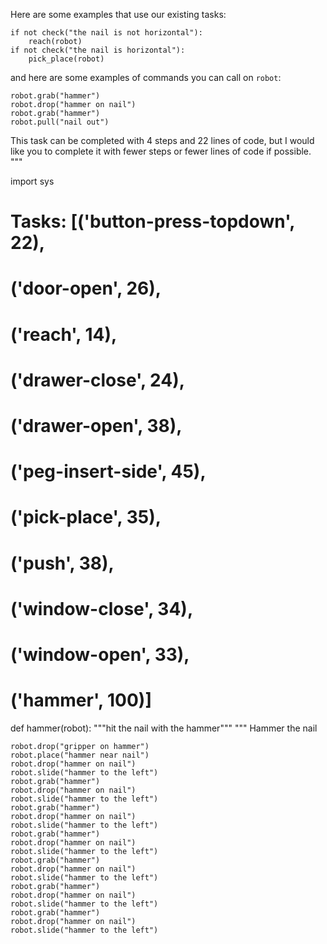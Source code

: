 

Here are some examples that use our existing tasks:

```
if not check("the nail is not horizontal"):
    reach(robot)
if not check("the nail is horizontal"):
    pick_place(robot)
```

and here are some examples of commands you can call on `robot`:

```
robot.grab("hammer")
robot.drop("hammer on nail")
robot.grab("hammer")
robot.pull("nail out")
```

This task can be completed with 4 steps and 22 lines of code,
but I would like you to complete it with fewer steps or fewer lines of code if possible.
"""

import sys

# Tasks: [('button-press-topdown', 22),
#  ('door-open', 26),
#  ('reach', 14),
#  ('drawer-close', 24),
#  ('drawer-open', 38),
#  ('peg-insert-side', 45),
#  ('pick-place', 35),
#  ('push', 38),
#  ('window-close', 34),
#  ('window-open', 33),
#  ('hammer', 100)]
def hammer(robot):
    """hit the nail with the hammer"""
    """
    Hammer the nail

    robot.drop("gripper on hammer")
    robot.place("hammer near nail")
    robot.drop("hammer on nail")
    robot.slide("hammer to the left")
    robot.grab("hammer")
    robot.drop("hammer on nail")
    robot.slide("hammer to the left")
    robot.grab("hammer")
    robot.drop("hammer on nail")
    robot.slide("hammer to the left")
    robot.grab("hammer")
    robot.drop("hammer on nail")
    robot.slide("hammer to the left")
    robot.grab("hammer")
    robot.drop("hammer on nail")
    robot.slide("hammer to the left")
    robot.grab("hammer")
    robot.drop("hammer on nail")
    robot.slide("hammer to the left")
    robot.grab("hammer")
    robot.drop("hammer on nail")
    robot.slide("hammer to the left")
